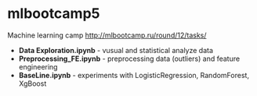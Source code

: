 # mlbootcamp5
Machine learning camp http://mlbootcamp.ru/round/12/tasks/

- **Data Exploration.ipynb** - vusual and statistical analyze data
- **Preprocessing_FE.ipynb** - preprocessing data (outliers) and feature engineering
- **BaseLine.ipynb** - experiments with LogisticRegression, RandomForest, XgBoost
